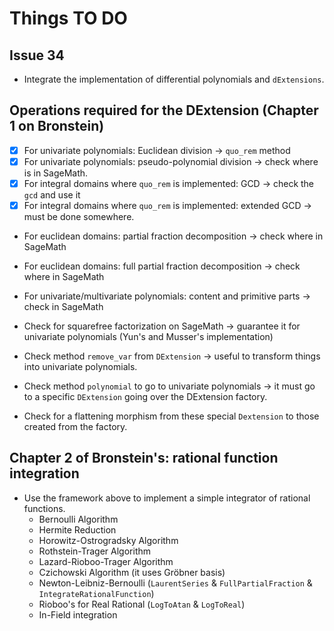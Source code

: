 # Things TO DO

## Issue 34

* Integrate the implementation of differential polynomials and `dExtensions`.

## Operations required for the DExtension (Chapter 1 on Bronstein)

* [x] For univariate polynomials: Euclidean division -> `quo_rem` method
* [x] For univariate polynomials: pseudo-polynomial division -> check where is in SageMath.
* [x] For integral domains where `quo_rem` is implemented: GCD -> check the `gcd` and use it
* [x] For integral domains where `quo_rem` is implemented: extended GCD -> must be done somewhere.
* For euclidean domains: partial fraction decomposition -> check where in SageMath
* For euclidean domains: full partial fraction decomposition -> check where in SageMath
* For univariate/multivariate polynomials: content and primitive parts -> check in SageMath
* Check for squarefree factorization on SageMath -> guarantee it for univariate polynomials (Yun's and Musser's implementation)

* Check method `remove_var` from `DExtension` -> useful to transform things into univariate polynomials.
* Check method `polynomial` to go to univariate polynomials -> it must go to a specific `DExtension` going over the DExtension factory.
* Check for a flattening morphism from these special `Dextension` to those created from the factory.

## Chapter 2 of Bronstein's: rational function integration

* Use the framework above to implement a simple integrator of rational functions.
  * Bernoulli Algorithm
  * Hermite Reduction
  * Horowitz-Ostrogradsky Algorithm
  * Rothstein-Trager Algorithm
  * Lazard-Rioboo-Trager Algorithm
  * Czichowski Algorithm (it uses Gröbner basis)
  * Newton-Leibniz-Bernoulli (`LaurentSeries` & `FullPartialFraction` & `IntegrateRationalFunction`)
  * Rioboo's for Real Rational (`LogToAtan` & `LogToReal`)
  * In-Field integration
